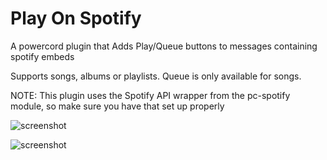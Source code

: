 # Play On Spotify

A powercord plugin that Adds Play/Queue buttons to messages containing spotify embeds

Supports songs, albums or playlists. Queue is only available for songs.

NOTE: This plugin uses the Spotify API wrapper from the pc-spotify module, so make sure you have that set up properly

![screenshot](https://owo.is-very.moe/8YLEZkx.png)

![screenshot](https://uwu.whats-th.is/7g3WDkM.png)
